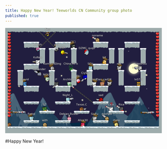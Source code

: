 ```yaml
---
title: Happy New Year! Teeworlds CN Community group photo
published: true
---
```


![Teeworlds China Community photo](/assets/img/2020_cn_community.png)

#Happy New Year!
